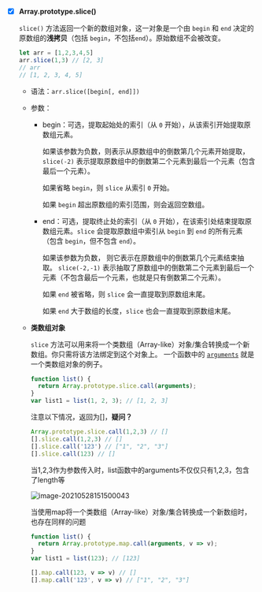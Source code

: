 - [x] **Array.prototype.slice()**

  `slice()` 方法返回一个新的数组对象，这一对象是一个由 `begin` 和 `end` 决定的原数组的**浅拷贝**（包括 `begin`，不包括`end`）。原始数组不会被改变。

  ```js
  let arr = [1,2,3,4,5]
  arr.slice(1,3) // [2, 3]
  // arr
  // [1, 2, 3, 4, 5]
  ```

  - 语法：`arr.slice([begin[, end]])`

  - 参数：

    - begin：可选，提取起始处的索引（从 `0` 开始），从该索引开始提取原数组元素。

      如果该参数为负数，则表示从原数组中的倒数第几个元素开始提取，`slice(-2)` 表示提取原数组中的倒数第二个元素到最后一个元素（包含最后一个元素）。

      如果省略 `begin`，则 `slice` 从索引 `0` 开始。

      如果 `begin` 超出原数组的索引范围，则会返回空数组。

    - end：可选，提取终止处的索引（从 `0` 开始），在该索引处结束提取原数组元素。`slice` 会提取原数组中索引从 `begin` 到 `end` 的所有元素（包含 `begin`，但不包含 `end`）。

      如果该参数为负数， 则它表示在原数组中的倒数第几个元素结束抽取。 `slice(-2,-1)` 表示抽取了原数组中的倒数第二个元素到最后一个元素（不包含最后一个元素，也就是只有倒数第二个元素）。

      如果 `end` 被省略，则 `slice` 会一直提取到原数组末尾。

      如果 `end` 大于数组的长度，`slice` 也会一直提取到原数组末尾。

  - **类数组对象**

    `slice` 方法可以用来将一个类数组（Array-like）对象/集合转换成一个新数组。你只需将该方法绑定到这个对象上。 一个函数中的 [`arguments`](https://developer.mozilla.org/zh-CN/docs/Web/JavaScript/Reference/Functions/arguments) 就是一个类数组对象的例子。

    ```js
    function list() {
      return Array.prototype.slice.call(arguments);
    }
    var list1 = list(1, 2, 3); // [1, 2, 3]
    ```

    注意以下情况，返回为[]，**疑问？**

    ```js
    Array.prototype.slice.call(1,2,3) // []
    [].slice.call(1,2,3) // []
    [].slice.call('123') // ["1", "2", "3"]
    [].slice.call(123) // []
    ```

    当1,2,3作为参数传入时，list函数中的arguments不仅仅只有1,2,3，包含了length等

    ![image-20210528151500043](C:\Users\ZH1087\AppData\Roaming\Typora\typora-user-images\image-20210528151500043.png)

    当使用map将一个类数组（Array-like）对象/集合转换成一个新数组时，也存在同样的问题

    ```js
    function list() {
      return Array.prototype.map.call(arguments, v => v);
    }
    var list1 = list(123); // [123]
    
    [].map.call(123, v => v) // []
    [].map.call('123', v => v) // ["1", "2", "3"]
    
    ```

    

    

    

